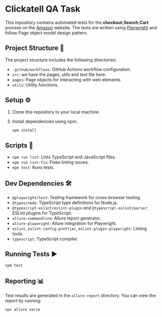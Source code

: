 # Clickatell QA Task

This repository contains automated tests for the **checkout**,**Search**,**Cart** process on the [Amazon](https://www.amazon.com) website. The tests are written using [Playwright](https://playwright.dev/) and follow Page object model design pattern.

## Project Structure 📁

The project structure includes the following directories:

- `.github/workflows`: GitHub Actions workflow configuration.
- `src`: we have the pages, utils and test file here.
- `pages`: Page objects for interacting with web elements.
- `utils`: Utility functions.

## Setup ⚙️

1. Clone this repository to your local machine.
2. Install dependencies using npm:

   ```bash
   npm install
   ```

## Scripts 📜

- `npm run lint`: Lints TypeScript and JavaScript files.
- `npm run lint:fix`: Fixes linting issues.
- `npm test`: Runs tests.

## Dev Dependencies 🛠️

- `@playwright/test`: Testing framework for cross-browser testing.
- `@types/node`: TypeScript type definitions for Node.js.
- `@typescript-eslint/eslint-plugin` and `@typescript-eslint/parser`: ESLint plugins for TypeScript.
- `allure-commandline`: Allure report generator.
- `allure-playwright`: Allure integration for Playwright.
- `eslint`, `eslint-config-prettier`, `eslint-plugin-playwright`: Linting tools.
- `typescript`: TypeScript compiler.


## Running Tests ▶️

   ```bash
   npm test
   ```

## Reporting 📊

Test results are generated in the `allure-report` directory. You can view the report by running:

```bash
npx allure serve
```